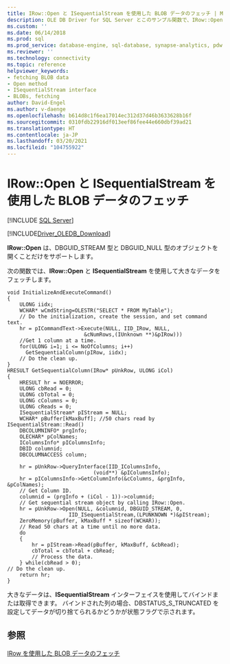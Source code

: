 ```yaml
---
title: IRow::Open と ISequentialStream を使用した BLOB データのフェッチ | Microsoft Docs
description: OLE DB Driver for SQL Server とこのサンプル関数で、IRow::Open と ISequentialStream を使用して BLOB データをフェッチする方法について説明します。
ms.custom: ''
ms.date: 06/14/2018
ms.prod: sql
ms.prod_service: database-engine, sql-database, synapse-analytics, pdw
ms.reviewer: ''
ms.technology: connectivity
ms.topic: reference
helpviewer_keywords:
- fetching BLOB data
- Open method
- ISequentialStream interface
- BLOBs, fetching
author: David-Engel
ms.author: v-daenge
ms.openlocfilehash: b614d8c1f6ea17014ec312d37d46b3633628b16f
ms.sourcegitcommit: 0310fdb22916df013eef86fee44e660dbf39ad21
ms.translationtype: HT
ms.contentlocale: ja-JP
ms.lasthandoff: 03/20/2021
ms.locfileid: "104755922"
---
```

# <a name="fetching-blob-data-using-irowopen-and-isequentialstream"></a>IRow::Open と ISequentialStream を使用した BLOB データのフェッチ
[!INCLUDE [SQL Server](../../../includes/applies-to-version/sql-asdb-asdbmi-asa-pdw.md)]

[!INCLUDE[Driver_OLEDB_Download](../../../includes/driver_oledb_download.md)]

  **IRow::Open** は、DBGUID_STREAM 型と DBGUID_NULL 型のオブジェクトを開くことだけをサポートします。  
  
 次の関数では、**IRow::Open** と **ISequentialStream** を使用して大きなデータをフェッチします。  
  
```  
void InitializeAndExecuteCommand()  
{  
    ULONG iidx;  
    WCHAR* wCmdString=OLESTR("SELECT * FROM MyTable");  
    // Do the initialization, create the session, and set command text.  
    hr = pICommandText->Execute(NULL, IID_IRow, NULL,   
                         &cNumRows,(IUnknown **)&pIRow)))  
    //Get 1 column at a time.  
    for(ULONG i=1; i <= NoOfColumns; i++)  
      GetSequentialColumn(pIRow, iidx);  
    // Do the clean up.  
}  
HRESULT GetSequentialColumn(IRow* pUnkRow, ULONG iCol)  
{  
    HRESULT hr = NOERROR;  
    ULONG cbRead = 0;  
    ULONG cbTotal = 0;  
    ULONG cColumns = 0;  
    ULONG cReads = 0;  
    ISequentialStream* pIStream = NULL;  
    WCHAR* pBuffer[kMaxBuff]; //50 chars read by ISequentialStream::Read()  
    DBCOLUMNINFO* prgInfo;  
    OLECHAR* pColNames;  
    IColumnsInfo* pIColumnsInfo;  
    DBID columnid;  
    DBCOLUMNACCESS column;  
  
    hr = pUnkRow->QueryInterface(IID_IColumnsInfo,   
                            (void**) &pIColumnsInfo);  
    hr = pIColumnsInfo->GetColumnInfo(&cColumns, &prgInfo, &pColNames);  
    // Get Column ID.  
    columnid = (prgInfo + (iCol - 1))->columnid;  
    // Get sequential stream object by calling IRow::Open.  
    hr = pUnkRow->Open(NULL, &columnid, DBGUID_STREAM, 0,   
                    IID_ISequentialStream,(LPUNKNOWN *)&pIStream);  
    ZeroMemory(pBuffer, kMaxBuff * sizeof(WCHAR));  
    // Read 50 chars at a time until no more data.  
    do  
    {  
        hr = pIStream->Read(pBuffer, kMaxBuff, &cbRead);  
        cbTotal = cbTotal + cbRead;  
        // Process the data.  
    } while(cbRead > 0);  
// Do the clean up.  
    return hr;  
}  
```  
  
 大きなデータは、**ISequentialStream** インターフェイスを使用してバインドまたは取得できます。 バインドされた列の場合、DBSTATUS_S_TRUNCATED を設定してデータが切り捨てられるかどうかが状態フラグで示されます。  
  
## <a name="see-also"></a>参照  
 [IRow を使用した BLOB データのフェッチ](../../oledb/ole-db-rowsets/fetching-a-single-row-with-irow.md)  
  
  
